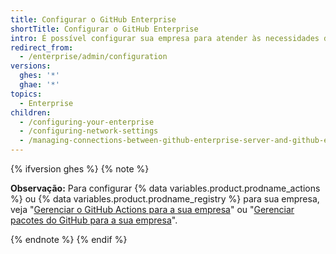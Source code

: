 ```yaml
---
title: Configurar o GitHub Enterprise
shortTitle: Configurar o GitHub Enterprise
intro: É possível configurar sua empresa para atender às necessidades da sua organização.
redirect_from:
  - /enterprise/admin/configuration
versions:
  ghes: '*'
  ghae: '*'
topics:
  - Enterprise
children:
  - /configuring-your-enterprise
  - /configuring-network-settings
  - /managing-connections-between-github-enterprise-server-and-github-enterprise-cloud
---
```


{% ifversion ghes %}
{% note %}

**Observação:** Para configurar {% data variables.product.prodname_actions %} ou {% data variables.product.prodname_registry %} para sua empresa, veja "[Gerenciar o GitHub Actions para a sua empresa](/admin/github-actions)" ou "[Gerenciar pacotes do GitHub para a sua empresa](/admin/packages)".

{% endnote %}
{% endif %}
